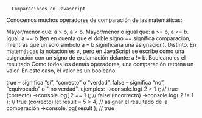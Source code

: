      Comparaciones en Javascript
Conocemos muchos operadores de comparación de las matemáticas:

Mayor/menor que: a > b, a < b.
Mayor/menor o igual que: a >= b, a <= b.
Igual: a == b (ten en cuenta que el doble signo == significa comparación, mientras que un solo símbolo a = b significaría una asignación).
Distinto. En matemáticas la notación es ≠, pero en JavaScript se escribe como una asignación con un signo de exclamación delante: a != b.
                       Booleano es el resultado
Como todos los demás operadores, una comparación retorna un valor. En este caso, el valor es un booleano.

true – significa “sí”, “correcto” o “verdad”.
false – significa “no”, “equivocado” o " no verdad". 
ejemplos:
->console.log( 2 > 1 ); // true (correcto)
->console.log( 2 == 1 ); // false (incorrecto)
->console.log( 2 != 1 ); // true (correcto)
let result = 5 > 4; // asignar el resultado de la comparación
->console.log( result ); // true